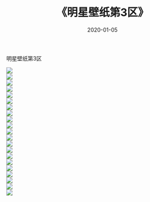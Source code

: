 ﻿---
layout: post
title:  《明星壁纸第3区》
date:   2020-01-05
img: http://pic.660000.xyz/1:/壁纸/明星壁纸/000-3.jpg
categories: [美女, 清纯, 唯美]
---

明星壁纸第3区

  ![](http://pic.660000.xyz/1:/壁纸/明星壁纸/063.jpg) <br> ![](http://pic.660000.xyz/1:/壁纸/明星壁纸/064.jpg) <br> ![](http://pic.660000.xyz/1:/壁纸/明星壁纸/065.jpg) <br> ![](http://pic.660000.xyz/1:/壁纸/明星壁纸/066.jpg) <br> ![](http://pic.660000.xyz/1:/壁纸/明星壁纸/067.jpg) <br> ![](http://pic.660000.xyz/1:/壁纸/明星壁纸/068.jpg) <br> ![](http://pic.660000.xyz/1:/壁纸/明星壁纸/069.jpg) <br> ![](http://pic.660000.xyz/1:/壁纸/明星壁纸/070.jpg) <br> ![](http://pic.660000.xyz/1:/壁纸/明星壁纸/071.jpg) <br> ![](http://pic.660000.xyz/1:/壁纸/明星壁纸/072.jpg) <br> ![](http://pic.660000.xyz/1:/壁纸/明星壁纸/073.jpg) <br> ![](http://pic.660000.xyz/1:/壁纸/明星壁纸/074.jpg) <br> ![](http://pic.660000.xyz/1:/壁纸/明星壁纸/075.jpg) <br> ![](http://pic.660000.xyz/1:/壁纸/明星壁纸/076.jpg) <br> ![](http://pic.660000.xyz/1:/壁纸/明星壁纸/077.jpg) <br> ![](http://pic.660000.xyz/1:/壁纸/明星壁纸/078.jpg) <br> ![](http://pic.660000.xyz/1:/壁纸/明星壁纸/079.jpg) <br> ![](http://pic.660000.xyz/1:/壁纸/明星壁纸/080.jpg) <br> ![](http://pic.660000.xyz/1:/壁纸/明星壁纸/081.jpg) <br> ![](http://pic.660000.xyz/1:/壁纸/明星壁纸/082.jpg) <br> ![](http://pic.660000.xyz/1:/壁纸/明星壁纸/083.jpg) <br>